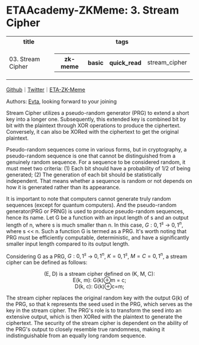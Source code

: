 # ETAAcademy-ZKMeme: 3. Stream Cipher

<table>
  <tr>
    <th>title</th>
    <th>tags</th>
  </tr>
  <tr>
    <td>03. Stream Cipher</td>
    <td>
      <table>
        <tr>
          <th>zk-meme</th>
          <th>basic</th>
          <th>quick_read</th>
          <td>stream_cipher</td>
        </tr>
      </table>
    </td>
  </tr>
</table>

[Github](https://github.com/ETAAcademy)｜[Twitter](https://twitter.com/ETAAcademy)｜[ETA-ZK-Meme](https://github.com/ETAAcademy/ETAAcademy-ZK-Meme)

Authors: [Evta](https://twitter.com/pwhattie), looking forward to your joining

Stream Cipher utilizes a pseudo-random generator (PRG) to extend a short key into a longer one. Subsequently, this extended key is combined bit by bit with the plaintext through XOR operations to produce the ciphertext. Conversely, it can also be XORed with the ciphertext to get the original plaintext.

Pseudo-random sequences come in various forms, but in cryptography, a pseudo-random sequence is one that cannot be distinguished from a genuinely random sequence. For a sequence to be considered random, it must meet two criteria: (1) Each bit should have a probability of 1/2 of being generated; (2) The generation of each bit should be statistically independent. That means whether a sequence is random or not depends on how it is generated rather than its appearance.

It is important to note that computers cannot generate truly random sequences (except for quantum computers). And the pseudo-random generator(PRG or PRNG) is used to produce pseudo-random sequences, hence its name. Let G be a function with an input length of s and an output length of n, where s is much smaller than n. In this case, $G: {0, 1}^s$ → ${0, 1}^n$, where s << n. Such a function G is termed as a PRG. It's worth noting that PRG must be efficiently computable, deterministic, and have a significantly smaller input length compared to its output length.

Considering G as a PRG, $G: {0, 1}^s$ → ${0, 1}^n$, $K={0,1}^s$, $M=C={0, 1}^n$, a stream cipher can be defined as follows:

<center>(E, D) is a stream cipher defined on (K, M, C):</center>
<center>E(k, m): G(k)⊕m = c;</center>
<center>D(k, c): G(k)⊕c=m;</center>

The stream cipher replaces the original random key with the output G(k) of the PRG, so that k represents the seed used in the PRG, which serves as the key in the stream cipher. The PRG's role is to transform the seed into an extensive output, which is then XORed with the plaintext to generate the ciphertext. The security of the stream cipher is dependent on the ability of the PRG's output to closely resemble true randomness, making it indistinguishable from an equally long random sequence.
